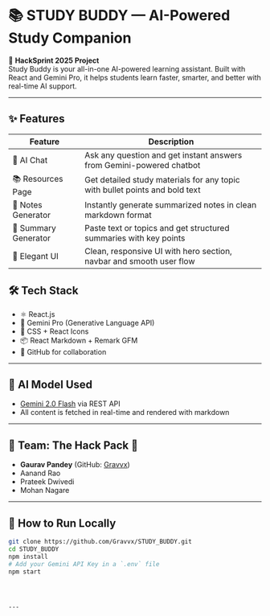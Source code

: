 # 📚 STUDY BUDDY — AI-Powered Study Companion

🚀 **HackSprint 2025 Project**  
Study Buddy is your all-in-one AI-powered learning assistant. Built with React and Gemini Pro, it helps students learn faster, smarter, and better with real-time AI support.

---

## ✨ Features

| Feature               | Description                                                                 |
|----------------------|-----------------------------------------------------------------------------|
| 🤖 AI Chat            | Ask any question and get instant answers from Gemini-powered chatbot        |
| 📚 Resources Page     | Get detailed study materials for any topic with bullet points and bold text |
| 📝 Notes Generator    | Instantly generate summarized notes in clean markdown format                |
| 🧠 Summary Generator  | Paste text or topics and get structured summaries with key points           |
| 🌟 Elegant UI         | Clean, responsive UI with hero section, navbar and smooth user flow         |



## 🛠️ Tech Stack
- ⚛️ React.js
- 🧠 Gemini Pro (Generative Language API)
- 🎨 CSS + React Icons
- 📦 React Markdown + Remark GFM
- 🚀 GitHub for collaboration


---

## 🧠 AI Model Used

- [Gemini 2.0 Flash](https://ai.google.dev) via REST API
- All content is fetched in real-time and rendered with markdown

---

## 👥 Team: The Hack Pack 🚀

- **Gaurav Pandey** (GitHub: [Gravvx](https://github.com/Gravvx))  
- Aanand Rao  
- Prateek Dwivedi  
- Mohan Nagare

---

## 📌 How to Run Locally

```bash
git clone https://github.com/Gravvx/STUDY_BUDDY.git
cd STUDY_BUDDY
npm install
# Add your Gemini API Key in a `.env` file
npm start




---
